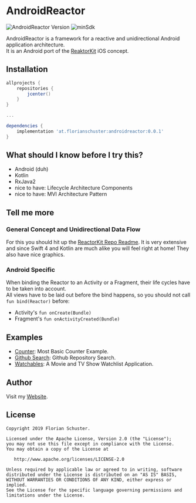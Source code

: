 # AndroidReactor

![AndroidReactor Version](https://img.shields.io/badge/AndroidReactor-0.0.1-red.svg) ![minSdk](https://img.shields.io/badge/minSdk-14-green.svg)

AndroidReactor is a framework for a reactive and unidirectional Android application architecture.  
It is an Android port of the [ReaktorKit](https://github.com/ReactorKit/ReactorKit/) iOS concept.


## Installation

```groovy
allprojects {
    repositories {
        jcenter()
    }
}

...

dependencies {
    implementation 'at.florianschuster:androidreactor:0.0.1'
}
```


## What should I know before I try this?

* Android (duh)
* Kotlin
* RxJava2
* nice to have: Lifecycle Architecture Components
* nice to have: MVI Architecture Pattern


## Tell me more

### General Concept and Unidirectional Data Flow

For this you should hit up the [ReactorKit Repo Readme](https://github.com/ReactorKit/ReactorKit/blob/master/README.md). It is very extensive and since Swift 4 and Kotlin are much alike you will feel right at home! They also have nice graphics.

### Android Specific

When binding the Reactor to an Activity or a Fragment, their life cycles have to be taken into account.  
All views have to be laid out before the bind happens, so you should not call `fun bind(Reactor)` before:

* Activity's `fun onCreate(Bundle)`
* Fragment's `fun onActivityCreated(Bundle)`


## Examples

* [Counter](https://github.com/floschu/AndroidReactor/tree/master/countersample): Most Basic Counter Example.
* [Github Search](https://github.com/floschu/AndroidReactor/tree/master/githubsample): Github Repository Search.
* [Watchables](https://github.com/floschu/Watchables): A Movie and TV Show Watchlist Application.


## Author

Visit my [Website](https://florianschuster.at/).


## License

```
Copyright 2019 Florian Schuster.

Licensed under the Apache License, Version 2.0 (the "License");
you may not use this file except in compliance with the License.
You may obtain a copy of the License at

   http://www.apache.org/licenses/LICENSE-2.0

Unless required by applicable law or agreed to in writing, software
distributed under the License is distributed on an "AS IS" BASIS,
WITHOUT WARRANTIES OR CONDITIONS OF ANY KIND, either express or implied.
See the License for the specific language governing permissions and
limitations under the License.
```
